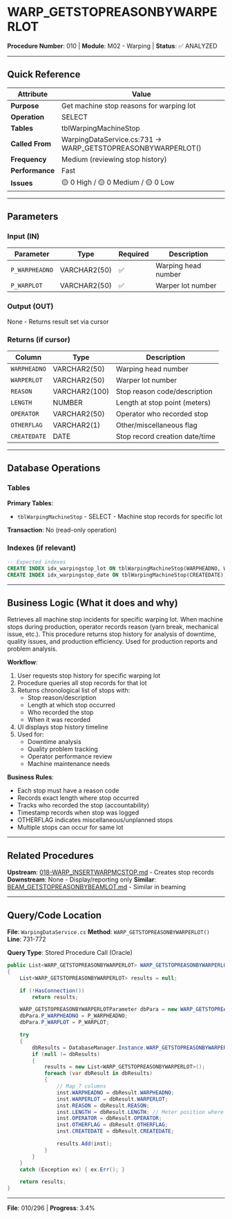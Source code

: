 # WARP_GETSTOPREASONBYWARPERLOT

**Procedure Number**: 010 | **Module**: M02 - Warping | **Status**: ✅ ANALYZED

---

## Quick Reference

| Attribute | Value |
|-----------|-------|
| **Purpose** | Get machine stop reasons for warping lot |
| **Operation** | SELECT |
| **Tables** | tblWarpingMachineStop |
| **Called From** | WarpingDataService.cs:731 → WARP_GETSTOPREASONBYWARPERLOT() |
| **Frequency** | Medium (reviewing stop history) |
| **Performance** | Fast |
| **Issues** | 🟡 0 High / 🟡 0 Medium / 🟡 0 Low |

---

## Parameters

### Input (IN)

| Parameter | Type | Required | Description |
|-----------|------|----------|-------------|
| `P_WARPHEADNO` | VARCHAR2(50) | ✅ | Warping head number |
| `P_WARPLOT` | VARCHAR2(50) | ✅ | Warper lot number |

### Output (OUT)

None - Returns result set via cursor

### Returns (if cursor)

| Column | Type | Description |
|--------|------|-------------|
| `WARPHEADNO` | VARCHAR2(50) | Warping head number |
| `WARPERLOT` | VARCHAR2(50) | Warper lot number |
| `REASON` | VARCHAR2(100) | Stop reason code/description |
| `LENGTH` | NUMBER | Length at stop point (meters) |
| `OPERATOR` | VARCHAR2(50) | Operator who recorded stop |
| `OTHERFLAG` | VARCHAR2(1) | Other/miscellaneous flag |
| `CREATEDATE` | DATE | Stop record creation date/time |

---

## Database Operations

### Tables

**Primary Tables**:
- `tblWarpingMachineStop` - SELECT - Machine stop records for specific lot

**Transaction**: No (read-only operation)

### Indexes (if relevant)

```sql
-- Expected indexes
CREATE INDEX idx_warpingstop_lot ON tblWarpingMachineStop(WARPHEADNO, WARPERLOT);
CREATE INDEX idx_warpingstop_date ON tblWarpingMachineStop(CREATEDATE);
```

---

## Business Logic (What it does and why)

Retrieves all machine stop incidents for specific warping lot. When machine stops during production, operator records reason (yarn break, mechanical issue, etc.). This procedure returns stop history for analysis of downtime, quality issues, and production efficiency. Used for production reports and problem analysis.

**Workflow**:
1. User requests stop history for specific warping lot
2. Procedure queries all stop records for that lot
3. Returns chronological list of stops with:
   - Stop reason/description
   - Length at which stop occurred
   - Who recorded the stop
   - When it was recorded
4. UI displays stop history timeline
5. Used for:
   - Downtime analysis
   - Quality problem tracking
   - Operator performance review
   - Machine maintenance needs

**Business Rules**:
- Each stop must have a reason code
- Records exact length where stop occurred
- Tracks who recorded the stop (accountability)
- Timestamp records when stop was logged
- OTHERFLAG indicates miscellaneous/unplanned stops
- Multiple stops can occur for same lot

---

## Related Procedures

**Upstream**: [018-WARP_INSERTWARPMCSTOP.md](./018-WARP_INSERTWARPMCSTOP.md) - Creates stop records
**Downstream**: None - Display/reporting only
**Similar**: [BEAM_GETSTOPREASONBYBEAMLOT.md](../03_Beaming/BEAM_GETSTOPREASONBYBEAMLOT.md) - Similar in beaming

---

## Query/Code Location

**File**: `WarpingDataService.cs`
**Method**: `WARP_GETSTOPREASONBYWARPERLOT()`
**Line**: 731-772

**Query Type**: Stored Procedure Call (Oracle)

```csharp
public List<WARP_GETSTOPREASONBYWARPERLOT> WARP_GETSTOPREASONBYWARPERLOT(string P_WARPHEADNO, string P_WARPLOT)
{
    List<WARP_GETSTOPREASONBYWARPERLOT> results = null;

    if (!HasConnection())
        return results;

    WARP_GETSTOPREASONBYWARPERLOTParameter dbPara = new WARP_GETSTOPREASONBYWARPERLOTParameter();
    dbPara.P_WARPHEADNO = P_WARPHEADNO;
    dbPara.P_WARPLOT = P_WARPLOT;

    try
    {
        dbResults = DatabaseManager.Instance.WARP_GETSTOPREASONBYWARPERLOT(dbPara);
        if (null != dbResults)
        {
            results = new List<WARP_GETSTOPREASONBYWARPERLOT>();
            foreach (var dbResult in dbResults)
            {
                // Map 7 columns
                inst.WARPHEADNO = dbResult.WARPHEADNO;
                inst.WARPERLOT = dbResult.WARPERLOT;
                inst.REASON = dbResult.REASON;
                inst.LENGTH = dbResult.LENGTH; // Meter position where stop occurred
                inst.OPERATOR = dbResult.OPERATOR;
                inst.OTHERFLAG = dbResult.OTHERFLAG;
                inst.CREATEDATE = dbResult.CREATEDATE;

                results.Add(inst);
            }
        }
    }
    catch (Exception ex) { ex.Err(); }

    return results;
}
```

---

**File**: 010/296 | **Progress**: 3.4%
